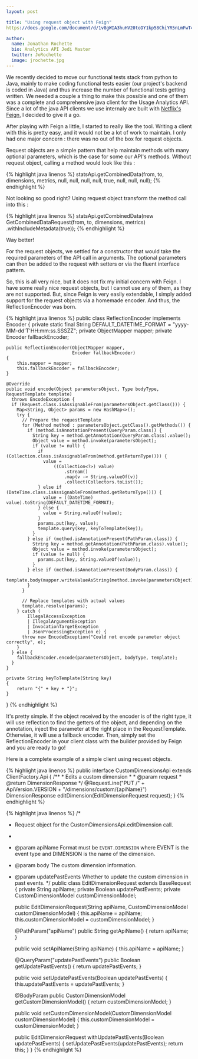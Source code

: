 ```yaml
---
layout: post

title: "Using request object with Feign"
https://docs.google.com/document/d/1v8gWIA3huHV20toDY1kp58ChiYR5nLmFwT4qpZ_CMHA/tags: [Java, Feign, Api]

author:
  name: Jonathan Rochette
  bio: Analytics API Jedi Master
  twitter: JoRochette
  image: jrochette.jpg
---
```

We recently decided to move our functional tests stack from python to Java, mainly to make coding functional tests easier (our project's backend is coded in Java) and thus increase the number of functional tests getting written. We needed a couple a thing to make this possible and one of them was a complete and comprehensive java client for the Usage Analytics API. Since a lot of the java API clients we use internaly are built with [Netflix's Feign](https://github.com/OpenFeign/feign), I decided to give it a go.

<!-- more -->

After playing with Feign a little, I started to really like the tool. Writing a client with this is pretty easy, and it would not be a lot of work to maintain. I only had one major concern : there was no out of the box for request objects.

Request objects are a simple pattern that help maintain methods with many optional parameters, which is the case for some our API's methods. Without request object, calling a method would look like this :

{% highlight java linenos %}
statsApi.getCombinedData(from,
                         to,
                         dimensions,
                         metrics,
                         null,
                         null,
                         null,
                         null,
                         true,
                         null,
                         null,
                         null);
{% endhighlight %}

Not looking so good right? Using request object transform the method call into this :

{% highlight java linenos %}
statsApi.getCombinedData(new GetCombinedDataRequest(from,
                                                    to,
                                                    dimensions,
                                                    metrics)
                         .withIncludeMetadata(true));
{% endhighlight %}

Way better! 

For the request objects, we settled for a constructor that would take the required parameters of the API call in arguments. The optional parameters can then be added to the request with setters or via the fluent interface pattern.

So, this is all very nice, but it does not fix my initial concern with Feign. I have some really nice request objects, but I cannot use any of them, as they are not supported. But, since Feign is very easily extendable, I simply added support for the request objects via a homemade encoder. And thus, the ReflectionEncoder was born.

{% highlight java linenos %}
public class ReflectionEncoder implements Encoder
{
    private static final String DEFAULT_DATETIME_FORMAT = "yyyy-MM-dd'T'HH:mm:ss.SSSZZ";
    private ObjectMapper mapper;
    private Encoder fallbackEncoder;

    public ReflectionEncoder(ObjectMapper mapper,
                             Encoder fallbackEncoder)
    {
        this.mapper = mapper;
        this.fallbackEncoder = fallbackEncoder;
    }

    @Override
    public void encode(Object parametersObject, Type bodyType, RequestTemplate template)
      throws EncodeException {
      if (Request.class.isAssignableFrom(parametersObject.getClass())) {
        Map<String, Object> params = new HashMap<>();
        try {
          // Prepare the requestTemplate
          for (Method method : parametersObject.getClass().getMethods()) {
            if (method.isAnnotationPresent(QueryParam.class)) {
              String key = method.getAnnotation(QueryParam.class).value();
              Object value = method.invoke(parametersObject);
              if (value != null) {
                if (Collection.class.isAssignableFrom(method.getReturnType())) {
                  value =
                      ((Collection<?>) value)
                          .stream()
                          .map(v -> String.valueOf(v))
                          .collect(Collectors.toList());
                } else if (DateTime.class.isAssignableFrom(method.getReturnType())) {
                  value = ((DateTime) value).toString(DEFAULT_DATETIME_FORMAT);
                } else {
                  value = String.valueOf(value);
                }
                params.put(key, value);
                template.query(key, keyToTemplate(key));
              }
            } else if (method.isAnnotationPresent(PathParam.class)) {
              String key = method.getAnnotation(PathParam.class).value();
              Object value = method.invoke(parametersObject);
              if (value != null) {
                params.put(key, String.valueOf(value));
              }
            } else if (method.isAnnotationPresent(BodyParam.class)) {
              template.body(mapper.writeValueAsString(method.invoke(parametersObject)));
            }
          }

          // Replace templates with actual values
          template.resolve(params);
        } catch (
            IllegalAccessException
            | IllegalArgumentException
            | InvocationTargetException
            | JsonProcessingException e) {
          throw new EncodeException("Could not encode parameter object correctly", e);
        }
      } else {
        fallbackEncoder.encode(parametersObject, bodyType, template);
      }
    }

    private String keyToTemplate(String key)
    {
        return "{" + key + "}";
    }
}
{% endhighlight %}

It's pretty simple. If the object received by the encoder is of the right type, it will use reflection to find the getters of the object, and depending on the annotation, inject the parameter at the right place in the RequestTemplate. Otherwiae, it will use a fallback encoder. Then, simply set the ReflectionEncoder in your client class with the builder provided by Feign and you are ready to go!

Here is a complete example of a simple client using request objects.

{% highlight java linenos %}
public interface CustomDimensionsApi extends ClientFactory.Api
{
    /**
     * Edits a custom dimension
     *
     * @param request <EditDimensionRequest>
     * @return DimensionResponse
     */
    @RequestLine("PUT /" + ApiVersion.VERSION + "/dimensions/custom/{apiName}")
    DimensionResponse editDimension(EditDimensionRequest request);
}
{% endhighlight %}

{% highlight java linenos %}
/*
 * Request object for the CustomDimensionsApi.editDimension call.
 *
 * @param apiName Format must be `EVENT.DIMENSION` where EVENT is the event type and DIMENSION is the name of the dimension.
 * @param body The custom dimension information.
 * @param updatePastEvents Whether to update the custom dimension in past events.
 */
public class EditDimensionRequest extends BaseRequest
{
    private String apiName;
    private Boolean updatePastEvents;
    private CustomDimensionModel customDimensionModel;

    public EditDimensionRequest(String apiName,
                                CustomDimensionModel customDimensionModel)
    {
        this.apiName = apiName;
        this.customDimensionModel = customDimensionModel;
    }

    @PathParam("apiName")
    public String getApiName()
    {
        return apiName;
    }

    public void setApiName(String apiName)
    {
        this.apiName = apiName;
    }

    @QueryParam("updatePastEvents")
    public Boolean getUpdatePastEvents()
    {
        return updatePastEvents;
    }

    public void setUpdatePastEvents(Boolean updatePastEvents)
    {
        this.updatePastEvents = updatePastEvents;
    }

    @BodyParam
    public CustomDimensionModel getCustomDimensionModel()
    {
        return customDimensionModel;
    }

    public void setCustomDimensionModel(CustomDimensionModel customDimensionModel)
    {
        this.customDimensionModel = customDimensionModel;
    }

    public EditDimensionRequest withUpdatePastEvents(Boolean updatePastEvents)
    {
        setUpdatePastEvents(updatePastEvents);
        return this;
    }
}
{% endhighlight %}


